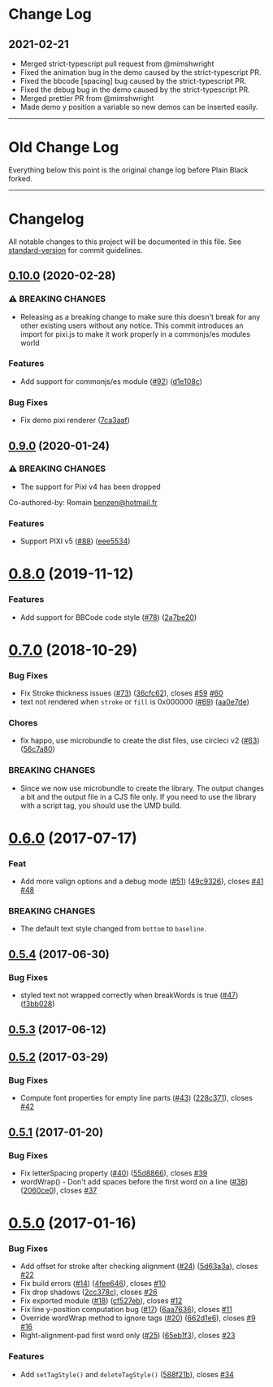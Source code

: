 # Change Log

## 2021-02-21

- Merged strict-typescript pull request from @mimshwright
- Fixed the animation bug in the demo caused by the strict-typescript PR.
- Fixed the bbcode [spacing] bug caused by the strict-typescript PR.
- Fixed the debug bug in the demo caused by the strict-typescript PR.
- Merged prettier PR from @mimshwright
- Made demo y position a variable so new demos can be inserted easily.

---

# Old Change Log

Everything below this point is the original change log before Plain Black forked.

---

# Changelog

All notable changes to this project will be documented in this file. See [standard-version](https://github.com/conventional-changelog/standard-version) for commit guidelines.

## [0.10.0](https://github.com/tleunen/pixi-multistyle-text/compare/v0.9.0...v0.10.0) (2020-02-28)

### ⚠ BREAKING CHANGES

- Releasing as a breaking change to make sure this doesn't break for any other existing users without any notice. This commit introduces an import for pixi.js to make it work properly in a commonjs/es modules world

### Features

- Add support for commonjs/es module ([#92](https://github.com/tleunen/pixi-multistyle-text/issues/92)) ([d1e108c](https://github.com/tleunen/pixi-multistyle-text/commit/d1e108c6c3bf55a883f5be79cee58823fec21274))

### Bug Fixes

- Fix demo pixi renderer ([7ca3aaf](https://github.com/tleunen/pixi-multistyle-text/commit/7ca3aaf11fa20ef242074da1940b119d30c2e0f8))

## [0.9.0](https://github.com/tleunen/pixi-multistyle-text/compare/v0.8.0...v0.9.0) (2020-01-24)

### ⚠ BREAKING CHANGES

- The support for Pixi v4 has been dropped

Co-authored-by: Romain <benzen@hotmail.fr>

### Features

- Support PIXI v5 ([#88](https://github.com/tleunen/pixi-multistyle-text/issues/88)) ([eee5534](https://github.com/tleunen/pixi-multistyle-text/commit/eee5534b268b2c4ad6d2cb4dba8fb61ba7f9d22f))

<a name="0.8.0"></a>

# [0.8.0](https://github.com/tleunen/pixi-multistyle-text/compare/v0.7.0...v0.8.0) (2019-11-12)

### Features

- Add support for BBCode code style ([#78](https://github.com/tleunen/pixi-multistyle-text/issues/78)) ([2a7be20](https://github.com/tleunen/pixi-multistyle-text/commit/2a7be20))

<a name="0.7.0"></a>

# [0.7.0](https://github.com/tleunen/pixi-multistyle-text/compare/v0.6.0...v0.7.0) (2018-10-29)

### Bug Fixes

- Fix Stroke thickness issues ([#73](https://github.com/tleunen/pixi-multistyle-text/issues/73)) ([36cfc62](https://github.com/tleunen/pixi-multistyle-text/commit/36cfc62)), closes [#59](https://github.com/tleunen/pixi-multistyle-text/issues/59) [#60](https://github.com/tleunen/pixi-multistyle-text/issues/60)
- text not rendered when `stroke` or `fill` is 0x000000 ([#69](https://github.com/tleunen/pixi-multistyle-text/issues/69)) ([aa0e7de](https://github.com/tleunen/pixi-multistyle-text/commit/aa0e7de))

### Chores

- fix happo, use microbundle to create the dist files, use circleci v2 ([#63](https://github.com/tleunen/pixi-multistyle-text/issues/63)) ([56c7a80](https://github.com/tleunen/pixi-multistyle-text/commit/56c7a80))

### BREAKING CHANGES

- Since we now use microbundle to create the library. The output changes a bit and the output file in a CJS file only. If you need to use the library with a script tag, you should use the UMD build.

<a name="0.6.0"></a>

# [0.6.0](https://github.com/tleunen/pixi-multistyle-text/compare/v0.5.4...v0.6.0) (2017-07-17)

### Feat

- Add more valign options and a debug mode ([#51](https://github.com/tleunen/pixi-multistyle-text/issues/51)) ([49c9326](https://github.com/tleunen/pixi-multistyle-text/commit/49c9326)), closes [#41](https://github.com/tleunen/pixi-multistyle-text/issues/41) [#48](https://github.com/tleunen/pixi-multistyle-text/issues/48)

### BREAKING CHANGES

- The default text style changed from `bottom` to `baseline`.

<a name="0.5.4"></a>

## [0.5.4](https://github.com/tleunen/pixi-multistyle-text/compare/v0.5.3...v0.5.4) (2017-06-30)

### Bug Fixes

- styled text not wrapped correctly when breakWords is true ([#47](https://github.com/tleunen/pixi-multistyle-text/issues/47)) ([f3bb028](https://github.com/tleunen/pixi-multistyle-text/commit/f3bb028))

<a name="0.5.3"></a>

## [0.5.3](https://github.com/tleunen/pixi-multistyle-text/compare/v0.5.2...v0.5.3) (2017-06-12)

<a name="0.5.2"></a>

## [0.5.2](https://github.com/tleunen/pixi-multistyle-text/compare/v0.5.1...v0.5.2) (2017-03-29)

### Bug Fixes

- Compute font properties for empty line parts ([#43](https://github.com/tleunen/pixi-multistyle-text/issues/43)) ([228c371](https://github.com/tleunen/pixi-multistyle-text/commit/228c371)), closes [#42](https://github.com/tleunen/pixi-multistyle-text/issues/42)

<a name="0.5.1"></a>

## [0.5.1](https://github.com/tleunen/pixi-multistyle-text/compare/v0.5.0...v0.5.1) (2017-01-20)

### Bug Fixes

- Fix letterSpacing property ([#40](https://github.com/tleunen/pixi-multistyle-text/issues/40)) ([55d8866](https://github.com/tleunen/pixi-multistyle-text/commit/55d8866)), closes [#39](https://github.com/tleunen/pixi-multistyle-text/issues/39)
- wordWrap() - Don't add spaces before the first word on a line ([#38](https://github.com/tleunen/pixi-multistyle-text/issues/38)) ([2060ce0](https://github.com/tleunen/pixi-multistyle-text/commit/2060ce0)), closes [#37](https://github.com/tleunen/pixi-multistyle-text/issues/37)

<a name="0.5.0"></a>

# [0.5.0](https://github.com/tleunen/pixi-multistyle-text/compare/v0.4.0...v0.5.0) (2017-01-16)

### Bug Fixes

- Add offset for stroke after checking alignment ([#24](https://github.com/tleunen/pixi-multistyle-text/issues/24)) ([5d63a3a](https://github.com/tleunen/pixi-multistyle-text/commit/5d63a3a)), closes [#22](https://github.com/tleunen/pixi-multistyle-text/issues/22)
- Fix build errors ([#14](https://github.com/tleunen/pixi-multistyle-text/issues/14)) ([4fee646](https://github.com/tleunen/pixi-multistyle-text/commit/4fee646)), closes [#10](https://github.com/tleunen/pixi-multistyle-text/issues/10)
- Fix drop shadows ([2cc378c](https://github.com/tleunen/pixi-multistyle-text/commit/2cc378c)), closes [#26](https://github.com/tleunen/pixi-multistyle-text/issues/26)
- Fix exported module ([#18](https://github.com/tleunen/pixi-multistyle-text/issues/18)) ([cf527eb](https://github.com/tleunen/pixi-multistyle-text/commit/cf527eb)), closes [#12](https://github.com/tleunen/pixi-multistyle-text/issues/12)
- Fix line y-position computation bug ([#17](https://github.com/tleunen/pixi-multistyle-text/issues/17)) ([6aa7636](https://github.com/tleunen/pixi-multistyle-text/commit/6aa7636)), closes [#11](https://github.com/tleunen/pixi-multistyle-text/issues/11)
- Override wordWrap method to ignore tags ([#20](https://github.com/tleunen/pixi-multistyle-text/issues/20)) ([662d1e6](https://github.com/tleunen/pixi-multistyle-text/commit/662d1e6)), closes [#9](https://github.com/tleunen/pixi-multistyle-text/issues/9) [#16](https://github.com/tleunen/pixi-multistyle-text/issues/16)
- Right-alignment-pad first word only ([#25](https://github.com/tleunen/pixi-multistyle-text/issues/25)) ([65eb1f3](https://github.com/tleunen/pixi-multistyle-text/commit/65eb1f3)), closes [#23](https://github.com/tleunen/pixi-multistyle-text/issues/23)

### Features

- Add `setTagStyle()` and `deleteTagStyle()` ([588f21b](https://github.com/tleunen/pixi-multistyle-text/commit/588f21b)), closes [#34](https://github.com/tleunen/pixi-multistyle-text/issues/34)

